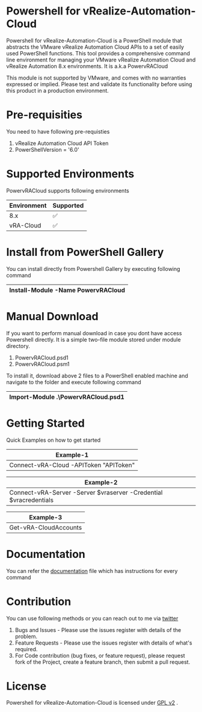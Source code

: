 # Powershell for vRealize-Automation-Cloud


Powershell for vRealize-Automation-Cloud is a PowerShell module that abstracts the VMware vRealize Automation Cloud APIs to a set of easily used PowerShell functions. This tool provides a comprehensive command line environment for managing your VMware vRealize Automation Cloud and vRealize Automation 8.x environments. It is a.k.a PowervRACloud

This module is not supported by VMware, and comes with no warranties expressed or implied. Please test and validate its functionality before using this product in a production environment.

# Pre-requisities 

You need to have following pre-requisties 

1.	vRealize Automation Cloud API Token 
2.	PowerShellVersion = '6.0'

# Supported Environments

PowervRACloud supports following environments

| Environment | Supported |
| --- | --- |
|8.x| :white_check_mark: |
|vRA-Cloud | :white_check_mark: |

# Install from PowerShell Gallery

You can install directly from Powershell Gallery by executing following command  

| Install-Module -Name PowervRACloud  |
| ------------- |

# Manual Download

If you want to perform manual download in case you dont have access Powershell directly. It is a simple two-file module stored under module directory. 

1.	PowervRACloud.psd1
2.	PowervRACloud.psm1

To install it, download above 2 files to a PowerShell enabled machine and navigate to the folder and execute following command

| Import-Module .\PowervRACloud.psd1  |
| ------------- |

# Getting Started

Quick Examples on how to get started 

| Example-1  |
| ------------- |
| Connect-vRA-Cloud -APIToken "APIToken" |

| Example-2  |
| ------------- |
| Connect-vRA-Server -Server $vraserver -Credential $vracredentials |

| Example-3  |
| ------------- |
| Get-vRA-CloudAccounts|


# Documentation

You can refer the <a href="https://powervracloud.github.io/PowervRACloudDocumentation.html">documentation</a> file which has instructions for every command

# Contribution

You can use following methods or you can reach out to me via <a href="https://twitter.com/powervracloud">twitter</a>

1. Bugs and Issues - Please use the issues register with details of the problem.
2. Feature Requests - Please use the issues register with details of what's required.
3. For Code contribution (bug fixes, or feature request), please request fork of the Project, create a feature branch, then submit a pull request.

# License 

Powershell for vRealize-Automation-Cloud is licensed under <a href="https://github.com/munishpalmakhija/powershell-for-vrealize-automation-cloud/blob/master/LICENSE.txt">GPL v2</a> .